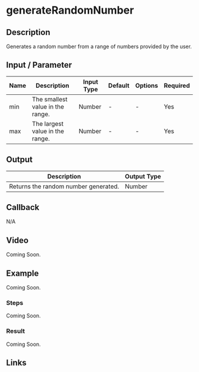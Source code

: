 # generateRandomNumber

## Description

Generates a random number from a range of numbers provided by the user.

## Input / Parameter

| Name | Description | Input Type | Default | Options | Required |
| ------ | ------ | ------ | ------ | ------ | ------ |
| min | The smallest value in the range. | Number | - | - | Yes |
| max | The largest value in the range. | Number | - | - | Yes |

## Output

| Description | Output Type |
| ------ | ------ |
| Returns the random number generated. | Number |

## Callback

N/A

## Video

Coming Soon.

<!-- Format: [![Video]({image-path})]({url-link}) -->

## Example

Coming Soon.

<!-- Share a scenario, like a user requirements. -->

### Steps

Coming Soon.

<!-- Show the steps and share some screenshots.

1. .....

Format: ![]({image-path}) -->

### Result

Coming Soon.

<!-- Explain the output.

Format: ![]({image-path}) -->

## Links